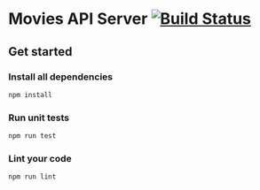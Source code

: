 # Movies API Server [![Build Status](https://travis-ci.org/avg206/movie-api-server.svg?branch=master)](https://travis-ci.org/avg206/movie-api-server)

## Get started ##

### Install all dependencies

```bash
npm install
```

### Run unit tests

```bash
npm run test
```

### Lint your code

```bash
npm run lint
```
